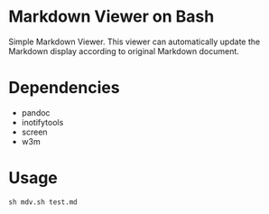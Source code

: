 Markdown Viewer on Bash
===

Simple Markdown Viewer. This viewer can automatically update the Markdown display according to original Markdown document.

Dependencies
===

* pandoc
* inotifytools
* screen
* w3m

Usage
===

```
sh mdv.sh test.md
```
